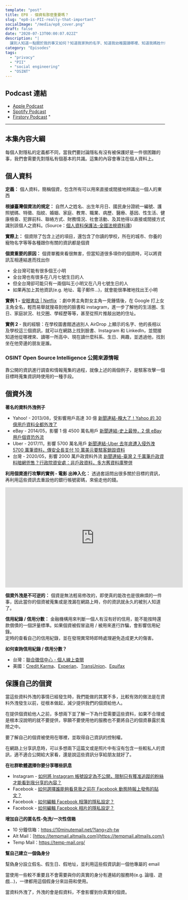 ```yaml
---
template: "post"
title: EP8 - 個資有那麼重要嗎？
slug: "ep8-is-PII-really-that-important"
socialImage: "/media/ep8_cover.png"
draft: false
date: "2020-07-13T00:00:07.022Z"
description: "|
  讓別人知道一點關於我的事又如何？知道我家狗的名字、知道我幼稚園讀哪裡、知道我媽姓什麼又怎麼了嗎？這一點點的訊息能帶來什麼傷害？"
category: "Episodes"
tags:
  - "privacy"
  - "PII"
  - "social engineering"
  - "OSINT"
---
```


## Podcast 連結

- [Apple Podcast](https://podcasts.apple.com/tw/podcast/%E8%B3%87%E5%AE%89%E8%A7%A3%E5%A3%93%E7%B8%AE/id1513276667#episodeGuid=ckcjmtg0nhwfo0918qo9ag121)
- [Spotify Podcast](https://open.spotify.com/episode/3FuDtTd1nmyk7W4BlURvV5)
- [Firstory Podcast](https://open.firstory.me/story/ckcjmtg0nhwfo0918qo9ag121)
"
---

## 本集內容大綱

每個人對隱私的定義都不同，當我們要討論隱私有沒有被保護好是一件很困難的事，我們會需要先對隱私有個基本的共識。這集的內容會專注在個人資料上。

## 個人資料

**定義：** 個人資料，簡稱個資，包含所有可以用來直接或間接地辨識出一個人的東西

**根據臺灣個資法的規定：** 自然人之姓名、出生年月日、國民身分證統一編號、護 照號碼、特徵、指紋、婚姻、家庭、教育、職業、病歷、醫療、基因、性生活、健康檢查、犯罪前科、聯絡方式、財務情況、社會活動、及其他得以直接或間接方式識別該個人之資料。(Source：[個人資料保護法-全國法規資料庫](https://law.moj.gov.tw/LawClass/LawAll.aspx?PCode=I0050021))

**實際上：** 個資除了包含上述的項目，還包含了你讀的學校，所在的城市、你養的寵物名字等等各種跟你有關的資訊都是個資

**個資重要的原因：** 個資單獨來看很無害，但當知道很多項你的個資時，可以將資訊互相連結進而找出你

- 全台灣可能有很多個王小明
- 全台灣也有很多在八月七號生日的人
- 但全台灣卻可能只有一兩個叫王小明又在八月七號生日的人
- 如果再加上其他資訊(e.g. 地址、電子郵件...)，就會能很準確地找出王小明

**實例 1 -** [安眠書店 | Netflix](https://www.netflix.com/tw/title/80211991) ：劇中男主角對女主角一見鍾情後，在 Google 打上女主角全名，輕而易舉就搜尋到他的臉書和 instagram，進一步了解他的生活圈、生日、家庭狀況、社交圈、學經歷等等，甚至從照片推敲出她的住址。

**實例 2** - 我的經驗：在學校圖書館透過別人 AirDrop 上顯示的名字、他的長相以及學校這三個資訊，就可以在網路上找到臉書、Instagram 和 LinkedIn，並間接知道他從哪裡來、讀哪一所高中、現在讀什麼科系、生日、興趣，並透過他，找到坐在他旁邊的朋友是誰。

### OSINT Open Source Intelligence 公開來源情報

靠公開的資訊進行調查和情報蒐集的過程，就像上述的兩個例子，是駭客攻擊一個目標時蒐集資訊時使用的一種手段。

## 個資外洩

**著名的資料外洩例子**

- Yahoo! - 2013/08，受影響用戶高達 30 億 [新聞連結-糗大了！Yahoo 的 30 億用戶資料全都外洩了](https://www.ithome.com.tw/news/117253)
- eBay - 2014/05，影響 1 億 4500 萬名用戶 [新聞連結-史上最慘，2 億 eBay 用戶個資恐外流](https://www.ithome.com.tw/voice/87997)
- Uber - 2017/11，影響 5700 萬名用戶 [新聞連結-Uber 去年底遭入侵外洩 5700 萬筆資料，傳安全長支付 10 萬美元要駭客銷毀資料](https://www.ithome.com.tw/news/118482)
- 台灣 - 2020/05，影響 2000 萬戶政資料外流 [新聞連結-臺灣 2 千萬筆戶政資料暗網兜售？行政院資安處：非戶政資料，多方舊資料庫整併](https://www.ithome.com.tw/news/137955)

**利用個資進行攻擊的實例 - 電影 出神入化：** 透過套話問出很多關於目標的資訊，再利用這些資訊去重設他的銀行帳號密碼，來偷走他的錢。

<iframe width="560" height="315" src="https://www.youtube-nocookie.com/embed/95jHwnAhHgU" frameborder="0" allow="accelerometer; autoplay; encrypted-media; gyroscope; picture-in-picture" allowfullscreen></iframe>

**個資外洩是不可逆的：** 個資是無法輕易修改的，即使真的能改也是很麻煩的一件事，因此當你的個資被蒐集或是洩漏在網路上時，你的資訊就永久的被別人知道了。

**信用紀錄 / 信用分數：** 金融機構用來判斷一個人有沒有好的信用，能不能按時還款償債的一個評量標準。如果個資被假冒盜用 / 被用來進行詐騙，會影響信用紀錄。\
定時的查看自己的信用紀錄，並在發現異常時即時處理避免造成更大的傷害。

**如何查詢信用紀錄 / 信用分數？**

- 台灣：[聯合徵信中心 - 個人線上查閱](https://www.jcic.org.tw/main_ch/docDetail.aspx?uid=170&pid=93&docid=412)
- 美國：[Credit Karma](https://www.creditkarma.com/)、[Experian](https://www.experian.com/)、[TransUnion](https://www.transunion.com/)、[Equifax](https://www.equifax.com/personal/)

## 保護自己的個資

當這些資料外洩的事情已經發生時，我們能做的其實不多，比較有效的做法是在資料外洩發生以前，從根本做起，減少提供我們的個資給他人。

在提供個資給他人之前，多想兩下並了解一下為什麼需要這些資料，如果不合理或是根本沒說明的就不要提供，寧願不要使用他的服務也不要將自己的個資暴露於風險之中。

要了解自己的個資被使用在哪裡，並取得自己資訊的控制權。

在網路上分享訊息時，可以多想兩下這篇文或是照片中有沒有包含一些較私人的資訊，適不適合公開給大家看，還是說這些資訊分享給朋友就好了。

**在社群軟體選擇你要分享哪些訊息**

- Instagram - [如何將 Instagram 帳號設定為不公開，限制只有獲准追蹤的粉絲才能看到我分享的內容？](https://help.instagram.com/448523408565555)
- Facebook - [如何選擇誰能夠看見我之前在 Facebook 動態時報上發佈的貼文？](https://www.facebook.com/help/236898969688346)
- Facebook - [如何編輯 Facebook 相簿的隱私設定？](https://www.facebook.com/help/215496745135618)
- Facebook - [如何編輯 Facebook 相片的隱私設定？](https://www.facebook.com/help/2335165983413024)

**增加自己的匿名性-免洗/一次性信箱**

- 10 分鐘信箱：<https://10minutemail.net/?lang=zh-tw>
- Alt Mail：[https://tempmail.altmails.com](https://tempmail.altmails.com/)
- Temp Mail：<https://temp-mail.org/>

**幫自己建立一個偽身分**

幫偽身分設立假名、假生日、假地址，並利用這些假資訊創一個他專屬的 email

當使用一些較不重要且不會需要與你的真實的身分有連結的服務時(e.g. 論壇、遊戲...)，一律都用這個假身分來註冊和使用。

當資料外洩了，外洩的會是假資料，不會影響到你真實的個資。
